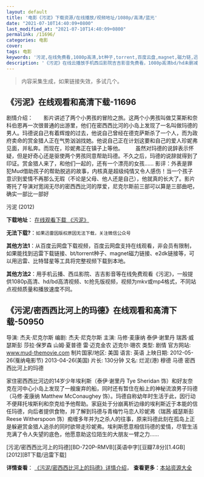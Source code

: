 ```yaml
---
layout: default
title: '电影《污泥》下载资源/在线播放/视频地址/1080p/高清/蓝光'
date: "2021-07-10T14:40:09+0800"
last_modified_at: "2021-07-10T14:40:09+0800"
permalink: /11696/
categories: 电影
cover:
tags: 电影
keywords: '污泥,在线免费看,1080p高清,bt种子,torrent,百度云盘,magnet,磁力链,迅雷下载资源'
description: '《污泥》在线云播放手机西瓜影院吉吉影音免费看，1080p高清bd/hd未删减完整版和tc抢先枪版，mkv/mp4格式，附带bt/torrent种子、magnet/磁力链、百度云盘、网盘资源迅雷下载链接'
---
```


>内容采集生成，如果链接失效，多试几个。


## 《污泥》在线观看和高清下载-11696

剧情介绍：　　影片讲述了两个小男孩的冒险之旅。这两个小男孩叫做艾莱斯和奈科伯恩再一次很普通的出游里，他们在密西西比河的小岛上发现了一名叫做玛德的男人。玛德说自己有着辉煌的过去，他说自己曾经在德克萨斯杀了一个人，而为政府卖命的赏金猎人正在气势汹汹找她。他说自己正在计划这要和自己的爱人珍妮弗见面，并私奔。而现在，珍妮弗正在镇子上等他。 　　虽然对玛德的说辞表示怀疑，但是好奇心还是驱使两个男孩同意帮助玛德。不久之后，玛德的说辞就得到了印证。赏金猎人来了，和他们一起的，还有一个漂亮的女孩…… 影评：外表是罪犯Mud借助孩子的帮助脱逃的故事，内核真是超级纯情又令人感伤！当一个孩子意识到爱情不再那么无瑕（不论是父母、他人还是自己），他就真的长大了。影片寄托了导演对宽阔无尽的密西西比河的厚爱，尼克尔斯前三部可以算是三部曲吧，确实一部比一部好


污泥 (2012)

**下载地址**： [在线观看下载 《污泥》](https://www.btbtdy.me/btdy/dy7527.html) 


**无法下载?**：`如果迅雷因版权原因无法下载，关注微信公众号 `

**其他方法1**：从百度云网盘下载视频，百度云网盘支持在线观看，非会员有限制，如果能找到迅雷下载链接、bt/torrent种子、magnet磁力链接、e2dk链接等，可以用迅雷、比特彗星等工具将完整视频下载到本地。

**其他方法2**：用手机云播、西瓜影院、吉吉影音等在线免费观看《污泥》，一般提供1080p高清、hd/bd高清视频、tc抢先版视频，视频为mkv或mp4格式，不同站点视频质量和播放速度不同。


## 《污泥/密西西比河上的玛德》在线观看和高清下载-50950

导演: 杰夫·尼克尔斯 编剧: 杰夫·尼克尔斯 主演: 马修·麦康纳 泰伊·谢里丹 瑞茜·威瑟斯彭 莎拉·保罗森 山姆·夏普德 雷·迈克金农 迈克尔·珊农 类型: 剧情 官方网站: www.mud-themovie.com 制片国家/地区: 美国 语言: 英语 上映日期: 2012-05-26(戛纳电影节) 2013-04-26(美国) 片长: 130分钟 又名: 烂泥(港) 穆德 马德 密西西比河上的玛德

家住密西西比河边的14岁少年埃利斯（泰伊·谢里丹 Tye Sheridan 饰）和好友奈克在河中心小岛上发现了一艘废弃的船，同时还有暂住在船上的神秘流浪男子玛德（马修·麦康纳 Matthew McConaughey 饰）。玛德自称幼年时生活于此，因行动不便拜托埃斯利和奈克给予他帮助。家庭处于分崩离析边缘的埃利斯近于本能的信任玛德，向后者提供食物，并了解到玛德与青梅竹马恋人珍妮弗（瑞茜·威瑟斯彭 Reese Witherspoon 饰）痴缠多年并为之杀人的往事，原来玛德此刻在孤岛上正是躲避赏金猎人追杀的同时欲带走珍妮弗。埃利斯愿意相信玛德的爱情，尽管生活充满了令人失望的底色，他愿意助这位陌生的大朋友一臂之力……


[污泥/密西西比河上的玛德][BD-720P-RMVB][英语中字][豆瓣7.8分][1.4GB][2012][BT下载/迅雷下载]

**详情查看**： [《污泥/密西西比河上的玛德》详情介绍](/movie/50950/)， **查看更多**：[本站资源大全](/movie/t/all/)

